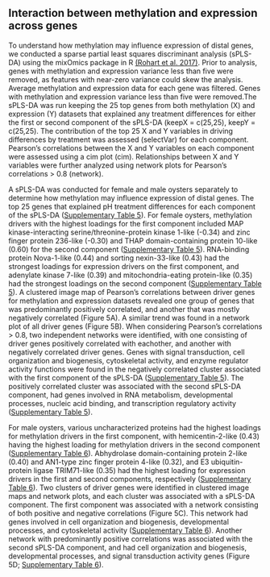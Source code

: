 
## Interaction between methylation and expression across genes

To understand how methylation may influence expression of distal genes, we conducted a sparse partial least squares discriminant analysis (sPLS-DA) using the mixOmics package in R [(Rohart et al. 2017)](https://paperpile.com/c/3sGCWx/yJJV). Prior to analysis, genes with methylation and expression variance less than five were removed, as features with near-zero variance could skew the analysis. Average methylation and expression data for each gene was filtered. Genes with methylation and expression variance less than five were removed.The sPLS-DA was run keeping the 25 top genes from both methylation (X) and expression (Y) datasets that explained any treatment differences for either the first or second component of the sPLS-DA (keepX = c(25,25), keepY = c(25,25). The contribution of the top 25 X and Y variables in driving differences by treatment was assessed (selectVar) for each component. Pearson’s correlations between the X and Y variables on each component were assessed using a cim plot (cim). Relationships between X and Y variables were further analyzed using network plots for Pearson’s correlations > 0.8 (network).

A sPLS-DA was conducted for female and male oysters separately to determine how methylation may influence expression of distal genes. The top 25 genes that explained pH treatment differences for each component of the sPLS-DA ([Supplementary Table 5](https://github.com/sr320/ceabigr/blob/main/output/gene-methylation-expression-mixomics/selectedVariables-Annot-Fem.txt)). For female oysters, methylation drivers with the highest loadings for the first component included MAP kinase-interacting serine/threonine-protein kinase 1-like (-0.34) and zinc finger protein 236-like (-0.30) and THAP domain-containing protein 10-like (0.60) for the second component ([Supplementary Table 5](https://github.com/sr320/ceabigr/blob/main/output/gene-methylation-expression-mixomics/selectedVariables-Annot-Fem.txt)). RNA-binding protein Nova-1-like (0.44) and sorting nexin-33-like (0.43) had the strongest loadings for expression drivers on the first component, and adenylate kinase 7-like (0.39) and mitochondria-eating protein-like (0.35) had the strongest loadings on the second component ([Supplementary Table 5](https://github.com/sr320/ceabigr/blob/main/output/gene-methylation-expression-mixomics/selectedVariables-Annot-Fem.txt)). A clustered image map of Pearson’s correlations between driver genes for methylation and expression datasets revealed one group of genes that was predominantly positively correlated, and another that was mostly negatively correlated (Figure 5A). A similar trend was found in a network plot of all driver genes (Figure 5B). When considering Pearson’s correlations > 0.8, two independent networks were identified, with one consisting of driver genes positively correlated with eachother, and another with negatively correlated driver genes. Genes with signal transduction, cell organization and biogenesis, cytoskeletal activity, and enzyme regulator activity functions were found in the negatively correlated cluster associated with the first component of the sPLS-DA ([Supplementary Table 5](https://github.com/sr320/ceabigr/blob/main/output/gene-methylation-expression-mixomics/selectedVariables-Annot-Fem.txt)). The positively correlated cluster was associated with the second sPLS-DA component, had genes involved in RNA metabolism, developmental processes, nucleic acid binding, and transcription regulatory activity ([Supplementary Table 5](https://github.com/sr320/ceabigr/blob/main/output/gene-methylation-expression-mixomics/selectedVariables-Annot-Fem.txt)). 

  
For male oysters, various uncharacterized proteins had the highest loadings for methylation drivers in the first component, with hemicentin-2-like (0.43) having the highest loading for methylation drivers in the second component ([Supplementary Table 6](https://github.com/sr320/ceabigr/blob/main/output/gene-methylation-expression-mixomics/selectedVariables-Annot-Male.txt)). Abhydrolase domain-containing protein 2-like (0.40) and AN1-type zinc finger protein 4-like (0.32), and E3 ubiquitin-protein ligase TRIM71-like (0.35) had the highest loading for expression drivers in the first and second components, respectively ([Supplementary Table 6](https://github.com/sr320/ceabigr/blob/main/output/gene-methylation-expression-mixomics/selectedVariables-Annot-Male.txt)). Two clusters of driver genes were identified in clustered image maps and network plots, and each cluster was associated with a sPLS-DA component. The first component was associated with a network consisting of both positive and negative correlations (Figure 5C). This network had genes involved in cell organization and biogenesis, developmental processes, and cytoskeletal activity ([Supplementary Table 6](https://github.com/sr320/ceabigr/blob/main/output/gene-methylation-expression-mixomics/selectedVariables-Annot-Male.txt)). Another network with predominantly positive correlations was associated with the second sPLS-DA component, and had cell organization and biogenesis, developmental processes, and signal transduction activity genes (Figure 5D; [Supplementary Table 6](https://github.com/sr320/ceabigr/blob/main/output/gene-methylation-expression-mixomics/selectedVariables-Annot-Male.txt)).
